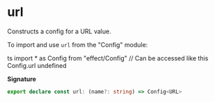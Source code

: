 # url

Constructs a config for a URL value.

To import and use `url` from the "Config" module:

ts
import \* as Config from "effect/Config"
// Can be accessed like this
Config.url
undefined

**Signature**

```ts
export declare const url: (name?: string) => Config<URL>
```
